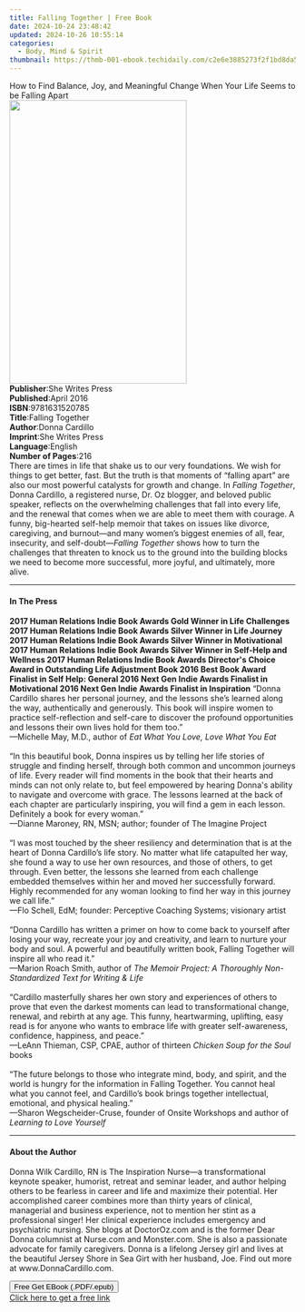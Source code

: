 ```yaml
---
title: Falling Together | Free Book
date: 2024-10-24 23:48:42
updated: 2024-10-26 10:55:14
categories:
  - Body, Mind & Spirit
thumbnail: https://thmb-001-ebook.techidaily.com/c2e6e3885273f2f1bd8da5c3e5ec91184ca2b6236c41a1ad2ceb953f62c957b1.jpg
---
```

<main id="book-container">
  <div class="flex flex-col">
    <div class="book-brief flex-1 py-6 px-4 sm:p-6 md:py-10 md:px-8">
      <!-- brief-->
      <div class="book-brief-main">
        How to Find Balance, Joy, and Meaningful Change When Your Life Seems to
        be Falling Apart
      </div>
    </div>
    <div
      class="book-meta-info flex-1 grid gap-4 col-start-1 col-end-3 row-start-1 sm:mb-6 sm:grid-cols-4 lg:gap-6 lg:col-start-2 lg:row-end-6 lg:row-span-6 lg:mb-0"
    >
      <div
        class="book-meta-info-left place-content-center mt-4 p-4 text-sm leading-6 col-start-2 col-span-2 dark:text-slate-400"
      >
        <img
          class="w-full h-500 object-cover rounded-lg sm:h-255 sm:col-span-2 lg:col-span-full"
          src="https://img-001-ebook.techidaily.com/1cb33846459cdc9d5901392867e72b89eb740ab8e13d5223c2d4e25f251d3977.jpg"
          alt=""
          width="312"
          height="500"
        />
      </div>
      <div
        class="book-meta-info-right mt-2 col-start-1 row-start-2 col-span-3 self-center"
      >
        <!-- meta data  -->
        <div class="flex flex-col px-4 md:px-8">
          <div class="flex-1">
            <strong>Publisher</strong>:<span class="px-2"
              >She Writes Press</span
            >
          </div>
          <div class="flex-1">
            <strong>Published</strong>:<span class="px-2">April 2016</span>
          </div>
          <div class="flex-1">
            <strong>ISBN</strong>:<span class="px-2">9781631520785</span>
          </div>
          <div class="flex-1">
            <strong>Title</strong>:<span class="px-2">Falling Together</span>
          </div>
          <div class="flex-1">
            <strong>Author</strong>:<span class="px-2">Donna Cardillo</span>
          </div>
          <div class="flex-1">
            <strong>Imprint</strong>:<span class="px-2">She Writes Press</span>
          </div>
          <div class="flex-1">
            <strong>Language</strong>:<span class="px-2">English</span>
          </div>
          <div class="flex-1">
            <strong>Number of Pages</strong>:<span class="px-2">216</span>
          </div>
        </div>
      </div>
    </div>
    <div class="book-description flex-1 py-6 px-4 sm:p-6 md:py-10 md:px-8">
      <div class="book-description-main">
        <div accordion-content="" id="description">
          There are times in life that shake us to our very foundations. We wish
          for things to get better, fast. But the truth is that moments of
          “falling apart” are also our most powerful catalysts for growth and
          change. In <i>Falling Together</i>, Donna Cardillo, a registered
          nurse, Dr. Oz blogger, and beloved public speaker, reflects on the
          overwhelming challenges that fall into every life, and the renewal
          that comes when we are able to meet them with courage. A funny,
          big-hearted self-help memoir that takes on issues like divorce,
          caregiving, and burnout—and many women’s biggest enemies of all, fear,
          insecurity, and self-doubt—<i>Falling Together</i> shows how to turn
          the challenges that threaten to knock us to the ground into the
          building blocks we need to become more successful, more joyful, and
          ultimately, more alive.
        </div>
      </div>
    </div>
    <div class="book-excerpts flex-1 py-6 px-4 sm:p-6 md:py-10 md:px-8">
      <!-- excerpts-->
      <div class="book-excerpts-main">
        <hr />
        <h4 class="placeholder placeholder-heading">
          <span>In The Press</span>
        </h4>
        <p>
          <b
            >2017 Human Relations Indie Book Awards Gold Winner in Life
            Challenges 2017 Human Relations Indie Book Awards Silver Winner in
            Life Journey 2017 Human Relations Indie Book Awards Silver Winner in
            Motivational 2017 Human Relations Indie Book Awards Silver Winner in
            Self-Help and Wellness 2017 Human Relations Indie Book Awards
            Director's Choice Award in Outstanding Life Adjustment Book 2016
            Best Book Award Finalist in Self Help: General 2016 Next Gen Indie
            Awards Finalist in Motivational 2016 Next Gen Indie Awards Finalist
            in Inspiration</b
          >
          “Donna Cardillo shares her personal journey, and the lessons she’s
          learned along the way, authentically and generously. This book will
          inspire women to practice self-reflection and self-care to discover
          the profound opportunities and lessons their own lives hold for them
          too.”<br />
          —Michelle May, M.D., author of
          <i>Eat What You Love, Love What You Eat</i> <br /><br />
          “In this beautiful book, Donna inspires us by telling her life stories
          of struggle and finding herself, through both common and uncommon
          journeys of life. Every reader will find moments in the book that
          their hearts and minds can not only relate to, but feel empowered by
          hearing Donna's ability to navigate and overcome with grace. The
          lessons learned at the back of each chapter are particularly
          inspiring, you will find a gem in each lesson. Definitely a book for
          every woman.”<br />
          —Dianne Maroney, RN, MSN; author; founder of The Imagine Project
          <br /><br />
          “I was most touched by the sheer resiliency and determination that is
          at the heart of Donna Cardillo’s life story. No matter what life
          catapulted her way, she found a way to use her own resources, and
          those of others, to get through. Even better, the lessons she learned
          from each challenge embedded themselves within her and moved her
          successfully forward. Highly recommended for any woman looking to find
          her way in this journey we call life.”<br />
          —Flo Schell, EdM; founder: Perceptive Coaching Systems; visionary
          artist <br /><br />
          “Donna Cardillo has written a primer on how to come back to yourself
          after losing your way, recreate your joy and creativity, and learn to
          nurture your body and soul. A powerful and beautifully written book,
          Falling Together will inspire all who read it.”<br />
          —Marion Roach Smith, author of
          <i
            >The Memoir Project: A Thoroughly Non-Standardized Text for Writing
            &amp; Life</i
          >
          <br /><br />
          “Cardillo masterfully shares her own story and experiences of others
          to prove that even the darkest moments can lead to transformational
          change, renewal, and rebirth at any age. This funny, heartwarming,
          uplifting, easy read is for anyone who wants to embrace life with
          greater self-awareness, confidence, happiness, and peace.”<br />
          —LeAnn Thieman, CSP, CPAE, author of thirteen
          <i>Chicken Soup for the Soul</i> books <br /><br />
          “The future belongs to those who integrate mind, body, and spirit, and
          the world is hungry for the information in Falling Together. You
          cannot heal what you cannot feel, and Cardillo’s book brings together
          intellectual, emotional, and physical healing.”<br />
          —Sharon Wegscheider-Cruse, founder of Onsite Workshops and author of
          <i>Learning to Love Yourself</i>
        </p>
      </div>
    </div>
    <div class="book-about-author flex-1 py-6 px-4 sm:p-6 md:py-10 md:px-8">
      <!-- about author-->
      <div class="book-main-author-main">
        <hr />
        <h4 class="placeholder placeholder-heading">
          <span>About the Author</span>
        </h4>
        <p>
          Donna Wilk Cardillo, RN is The Inspiration Nurse—a transformational
          keynote speaker, humorist, retreat and seminar leader, and author
          helping others to be fearless in career and life and maximize their
          potential. Her accomplished career combines more than thirty years of
          clinical, managerial and business experience, not to mention her stint
          as a professional singer! Her clinical experience includes emergency
          and psychiatric nursing. She blogs at DoctorOz.com and is the former
          Dear Donna columnist at Nurse.com and Monster.com. She is also a
          passionate advocate for family caregivers. Donna is a lifelong Jersey
          girl and lives at the beautiful Jersey Shore in Sea Girt with her
          husband, Joe. Find out more at www.DonnaCardillo.com.
        </p>
      </div>
    </div>
    <div class="book-free-get flex-1 py-6 px-4 sm:p-6 md:py-10 md:px-8">
      <button
        id="btn-free-get"
        class="bg-blue-500 hover:bg-blue-700 text-white font-bold py-2 px-4 rounded"
      >
        Free Get EBook (.PDF/.epub)
      </button>
      <div id="countdown-display" class="px-2 text-lg mt-2"></div>
      <a
        id="free-link"
        class="hidden bg-blue-500 hover:bg-blue-700 text-white font-bold py-2 px-4 rounded"
        href="https://www.ebooks.com/en-us/book/211424918/falling-together/donna-cardillo/"
        target="_blank"
        >Click here to get a free link</a
      >
    </div>
    <script>
      let countdownTime = 0;
      let countdownInterval = null;
      document
        .getElementById('btn-free-get')
        .addEventListener('click', startCountdown);
      function startCountdown() {
        countdownTime = new Date().getTime() + 60000 * 3;
        countdownInterval = setInterval(updateCountdown, 1000);
        document.getElementById('btn-free-get').disabled = true;
        document
          .getElementById('btn-free-get')
          .classList.add('bg-gray-500', 'cursor-not-allowed');
      }
      function updateCountdown() {
        let currentTime = new Date().getTime();
        let timeLeft = countdownTime - currentTime;
        let secondsLeft = Math.floor(timeLeft / 1000);
        document.getElementById('countdown-display').innerHTML =
          `Remaining time: ${secondsLeft} seconds.`;
        if (secondsLeft <= 0) {
          clearInterval(countdownInterval);
          document.getElementById('btn-free-get').classList.add('hidden');
          document.getElementById('free-link').classList.remove('hidden');
          document.getElementById('countdown-display').innerHTML = '';
        }
      }
    </script>
  </div>
</main>
